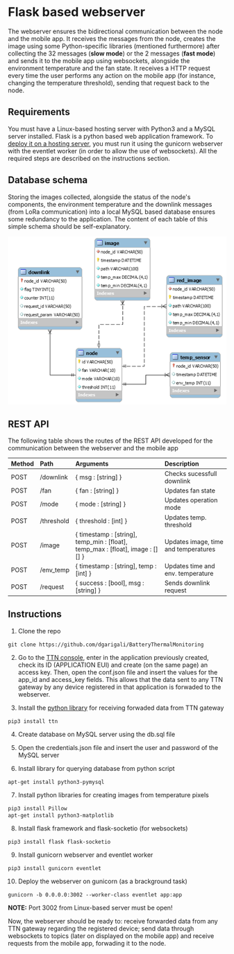 # Flask based webserver

The webserver ensures the bidirectional communication between the node and the mobile app. It receives the messages from the node, creates the image using some Python-specific libraries (mentioned furthermore) after collecting the 32 messages (**slow mode**) or the 2 messages (**fast mode**) and sends it to the mobile app using websockets, alongside the environment temperature and the fan state. It receives a HTTP request every time the user performs any action on the mobile app (for instance, changing the temperature threshold), sending that request back to the node.

## Requirements

You must have a Linux-based hosting server with Python3 and a MySQL server installed. Flask is a python based web application framework. To [deploy it on a hosting server](https://flask-socketio.readthedocs.io/en/latest/#deployment), you must run it using the gunicorn webserver with the eventlet worker (in order to allow the use of websockets). All the required steps are described on the instructions section.

## Database schema

Storing the images collected, alongside the status of the node's components, the environment temperature and the downlink messages (from LoRa communication) into a local MySQL based database ensures some redundancy to the application. The content of each table of this simple schema should be self-explanatory.

![Screenshot](../images/db.png)

## REST API

The following table shows the routes of the REST API developed for the communication between the webserver and the mobile app

|Method |    Path    |                                    Arguments                                   |              Description                |
|:------|:-----------|:-------------------------------------------------------------------------------|:----------------------------------------|
| POST  | /downlink  |                                 { msg : [string] }                             |         Checks sucessfull downlink      |
| POST  | /fan       |                                 { fan : [string] }                             |         Updates fan state               |
| POST  | /mode      |                                 { mode : [string] }                            |         Updates operation mode          |
| POST  | /threshold |                                { threshold : [int] }                           |         Updates temp. threshold         |
| POST  | /image     | { timestamp : [string], temp_min : [float], temp_max : [float], image : [][] } |   Updates image, time and temperatures  |
| POST  | /env_temp  |                         { timestamp : [string], temp : [int] }                 |     Updates time and env. temperature   |
| POST  | /request   |                          { success : [bool], msg : [string] }                  |           Sends downlink request        |

## Instructions

1) Clone the repo
```
git clone https://github.com/dgarigali/BatteryThermalMonitoring
```

2) Go to the [TTN console](https://console.thethingsnetwork.org/), enter in the application previously created, check its ID (APPLICATION EUI) and create (on the same page) an access key. Then, open the conf.json file and insert the values for the app_id and access_key fields. This allows that the data sent to any TTN gateway by any device registered in that application is forwaded to the webserver.

3) Install the [python library](https://www.thethingsnetwork.org/docs/applications/python/) for receiving forwaded data from TTN gateway
```
pip3 install ttn
```

4) Create database on MySQL server using the db.sql file

5) Open the credentials.json file and insert the user and password of the MySQL server

6) Install library for querying database from python script
```
apt-get install python3-pymysql
```

7) Install python libraries for creating images from temperature pixels
```
pip3 install Pillow
apt-get install python3-matplotlib
```

8) Install flask framework and flask-socketio (for websockets)
```
pip3 install flask flask-socketio
```

9) Install gunicorn webserver and eventlet worker
```
pip3 install gunicorn eventlet
```

10) Deploy the webserver on gunicorn (as a brackground task)
```
gunicorn -b 0.0.0.0:3002 --worker-class eventlet app:app
```

**NOTE:** Port 3002 from Linux-based server must be open!

Now, the webserver should be ready to: receive forwarded data from any TTN gateway regarding the registered device; send data through websockets to topics (later on displayed on the mobile app) and receive requests from the mobile app, forwading it to the node.